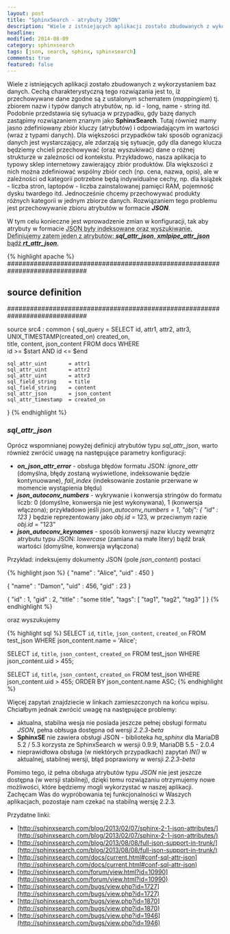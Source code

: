 ```yaml
---
layout: post
title: "SphinxSearch - atrybuty JSON"
description: "Wiele z istniejących aplikacji zostało zbudowanych z wykorzystaniem baz danych. Cechą charakterystyczną tego rozwiązania jest to, iż przechowywane dane zgodne są z ustalonym schematem (mappingiem) tj. zbiorem nazw i typów danych atrybutów, np. id - long, name - string itd. Podobnie przedstawia się sytuacja w przypadku, gdy bazę danych zastąpimy rozwiązaniem znanym jako SphinxSearch..."
headline: 
modified: 2014-08-09
category: sphinxsearch
tags: [json, search, sphinx, sphinxsearch]
comments: true
featured: false
---
```


Wiele z istniejących aplikacji zostało zbudowanych z wykorzystaniem baz danych. Cechą charakterystyczną tego rozwiązania jest to, iż przechowywane dane zgodne są z ustalonym schematem (*mappingiem*) tj. zbiorem nazw i typów danych atrybutów, np. id - long, name - string itd. Podobnie przedstawia się sytuacja w przypadku, gdy bazę danych zastąpimy rozwiązaniem znanym jako **SphinxSearch**. Tutaj również mamy jasno zdefiniowany zbiór kluczy (atrybutów) i odpowiadającym im wartości (wraz z typami danych). Dla większości przypadków taki sposób ogranizacji danych jest wystarczający, ale zdarzają się sytuacje, gdy dla danego klucza będziemy chcieli przechowywać (oraz wyszukiwać) dane o różnej strukturze w zależności od kontekstu. Przykładowo, nasza aplikacja to typowy sklep internetowy zawierający zbiór produktów. Dla większości z nich można zdefiniować wspólny zbiór cech (np. cena, nazwa, opis), ale w zależności od kategorii potrzebne będą indywidualne cechy, np. dla książek - liczba stron, laptopów - liczba zainstalowanej pamięci RAM, pojemność dysku twardego itd. Jednocześnie chcemy przechowywać produkty różnych kategorii w jednym zbiorze danych. Rozwiązaniem tego problemu jest przechowywanie zbioru atrybutów w formacie ***JSON***.

W tym celu konieczne jest wprowadzenie zmian w konfiguracji, tak aby atrybuty w formacie <abbr title="JavaScript Object Notation">JSON<abbr> były indeksowane oraz wyszukiwanie. Definiujemy zatem jeden z atrybutów: ***sql_attr_json***, ***xmlpipe_attr_json*** bądź ***rt_attr_json***.

{% highlight apache %}
#############################################################################
## source definition
#############################################################################
 
source src4 : common
{
	sql_query 		= SELECT id, attr1, attr2, attr3, \
				UNIX_TIMESTAMP(created_on) created_on, \
				title, content, json_content FROM docs WHERE \
				id >= $start AND id <= $end
 
	sql_attr_uint 		= attr1
	sql_attr_uint 		= attr2
	sql_attr_uint 		= attr3
	sql_field_string 	= title
	sql_field_string 	= content
	sql_attr_json 		= json_content
	sql_attr_timestamp 	= created_on
}
{% endhighlight %}

### *sql_attr_json*

Oprócz wspomnianej powyżej definicji atrybutów typu *sql_attr_json*, warto również zwrócić uwagę na następujące parametry konfiguracji:

* ***on_json_attr_error*** - obsługa błędów formatu JSON: *ignore_attr* (domyślna, błędy zostaną wyświetlone, indeksowanie będzie kontynuowane), *fail_index* (indeksowanie zostanie przerwane w momencie wystąpienia błędu)
* ***json_autoconv_numbers*** - wykrywanie i konwersja stringów do formatu liczb: 0 (domyślne, konwersja nie jest wykonywana), 1 (konwersja włączona); przykładowo jeśli *json_autoconv_numbers = 1*, *"obj": { "id" : 123 }* będzie reprezentowany jako *obj.id* = 123, w przeciwnym razie *obj.id* = "123"
* ***json_autoconv_keynames*** - sposób konwersji nazw kluczy wewnątrz atrybutu typu JSON: *lowercase* (zamiana na małe litery) bądź brak wartości (domyślne, konwersja wyłączona)

Przykład: indeksujemy dokumenty JSON (pole *json_content*) postaci

{% highlight json %}
{
    "name"  : "Alice",
    "uid"   : 450
}
 
{
    "name"  : "Damon",
    "uid"   : 456,
    "gid"   : 23
}
 
{
    "id"    : 1,
    "gid"   : 2,
    "title" : "some title",
    "tags": [
        "tag1",
	    "tag2",
	    "tag3"
    ]
} 
{% endhighlight %}

oraz wyszukujemy

{% highlight sql %}
SELECT
	`id`,
	`title`,
	`json_content`,
	`created_on`
FROM
	test_json
WHERE
	json_content.name = 'Alice';
 
SELECT
	`id`,
	`title`,
	`json_content`,
	`created_on`
FROM
	test_json
WHERE
	json_content.uid > 455;
 
SELECT
	`id`,
	`title`,
	`json_content`,
	`created_on`
FROM
	test_json
WHERE
	json_content.uid > 455;
ORDER BY
	json_content.name ASC; 
{% endhighlight %}

Więcej zapytań znajdziecie w linkach zamieszczonych na końcu wpisu. Chciałbym jednak zwrócić uwagę na następujące problemy:

* aktualna, stabilna wesja nie posiada jeszcze pełnej obsługi formatu *JSON*, pełna obłsuga dostępna od wersji *2.2.3-beta*
* **SphinxSE** nie zawiera obsługi JSON - biblioteka *ha_sphinx* dla MariaDB 5.2 / 5.3 korzysta ze SphinxSearch w wersji 0.9.9, MariaDB 5.5 - 2.0.4
* nieprawidłowa obsługa (w niektórych przypadkach) zapytań *IN()* w aktualnej, stabilnej wersji, błąd poprawiony w wersji *2.2.3-beta*

Pomimo tego, iż pełna obsługa atrybutów typu *JSON* nie jest jeszcze dostępna (w wersji stabilnej), dzięki temu rozwiązaniu otrzymujemy nowe możliwości, które będziemy mogli wykorzystać w naszej aplikacji. Zachęcam Was do wypróbowania tej funkcjonalności w Waszych aplikacjach, pozostaje nam czekać na stabilną wersję 2.2.3.

Przydatne linki:

* [http://sphinxsearch.com/blog/2013/02/07/sphinx-2-1-json-attributes/](http://sphinxsearch.com/blog/2013/02/07/sphinx-2-1-json-attributes/)
* [http://sphinxsearch.com/blog/2013/08/08/full-json-support-in-trunk/](http://sphinxsearch.com/blog/2013/08/08/full-json-support-in-trunk/)
* [http://sphinxsearch.com/docs/current.html#conf-sql-attr-json](http://sphinxsearch.com/docs/current.html#conf-sql-attr-json)
* [http://sphinxsearch.com/forum/view.html?id=10990](http://sphinxsearch.com/forum/view.html?id=10990)
* [http://sphinxsearch.com/bugs/view.php?id=1727](http://sphinxsearch.com/bugs/view.php?id=1727)
* [http://sphinxsearch.com/bugs/view.php?id=1870](http://sphinxsearch.com/bugs/view.php?id=1870)
* [http://sphinxsearch.com/bugs/view.php?id=1946](http://sphinxsearch.com/bugs/view.php?id=1946)


